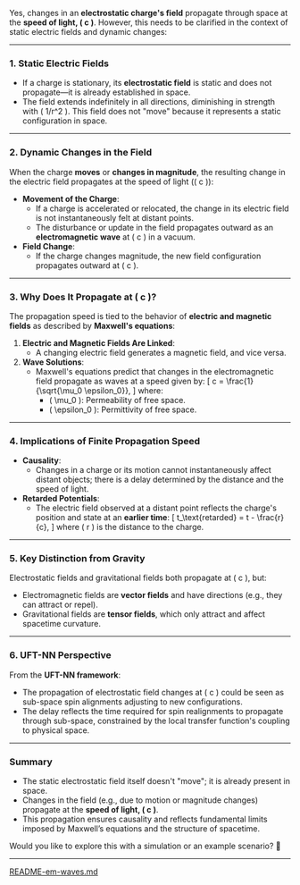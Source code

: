 Yes, changes in an **electrostatic charge's field** propagate through space at the **speed of light, \( c \)**. However, this needs to be clarified in the context of static electric fields and dynamic changes:

---

### **1. Static Electric Fields**
- If a charge is stationary, its **electrostatic field** is static and does not propagate—it is already established in space.
- The field extends indefinitely in all directions, diminishing in strength with \( 1/r^2 \). This field does not "move" because it represents a static configuration in space.

---

### **2. Dynamic Changes in the Field**
When the charge **moves** or **changes in magnitude**, the resulting change in the electric field propagates at the speed of light (\( c \)):
- **Movement of the Charge**:
  - If a charge is accelerated or relocated, the change in its electric field is not instantaneously felt at distant points.
  - The disturbance or update in the field propagates outward as an **electromagnetic wave** at \( c \) in a vacuum.
- **Field Change**:
  - If the charge changes magnitude, the new field configuration propagates outward at \( c \).

---

### **3. Why Does It Propagate at \( c \)?**
The propagation speed is tied to the behavior of **electric and magnetic fields** as described by **Maxwell's equations**:
1. **Electric and Magnetic Fields Are Linked**:
   - A changing electric field generates a magnetic field, and vice versa.
2. **Wave Solutions**:
   - Maxwell's equations predict that changes in the electromagnetic field propagate as waves at a speed given by:
     \[
     c = \frac{1}{\sqrt{\mu_0 \epsilon_0}},
     \]
     where:
     - \( \mu_0 \): Permeability of free space.
     - \( \epsilon_0 \): Permittivity of free space.

---

### **4. Implications of Finite Propagation Speed**
- **Causality**:
  - Changes in a charge or its motion cannot instantaneously affect distant objects; there is a delay determined by the distance and the speed of light.
- **Retarded Potentials**:
  - The electric field observed at a distant point reflects the charge's position and state at an **earlier time**:
    \[
    t_\text{retarded} = t - \frac{r}{c},
    \]
    where \( r \) is the distance to the charge.

---

### **5. Key Distinction from Gravity**
Electrostatic fields and gravitational fields both propagate at \( c \), but:
- Electromagnetic fields are **vector fields** and have directions (e.g., they can attract or repel).
- Gravitational fields are **tensor fields**, which only attract and affect spacetime curvature.

---

### **6. UFT-NN Perspective**
From the **UFT-NN framework**:
- The propagation of electrostatic field changes at \( c \) could be seen as sub-space spin alignments adjusting to new configurations.
- The delay reflects the time required for spin realignments to propagate through sub-space, constrained by the local transfer function's coupling to physical space.

---

### **Summary**
- The static electrostatic field itself doesn't "move"; it is already present in space.
- Changes in the field (e.g., due to motion or magnitude changes) propagate at the **speed of light, \( c \)**.
- This propagation ensures causality and reflects fundamental limits imposed by Maxwell’s equations and the structure of spacetime.

Would you like to explore this with a simulation or an example scenario? 🚀


---

[README-em-waves.md](https://t2m.io/kjo5MH9)
